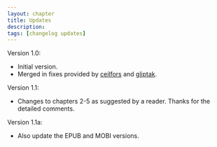 ```yaml
---
layout: chapter
title: Updates 
description: 
tags: [changelog updates]
---
```


Version 1.0:

* Initial version.
* Merged in fixes provided by [ceilfors][] and [gliptak][].

Version 1.1:

* Changes to chapters 2-5 as suggested by a reader. Thanks for the
  detailed comments.

Version 1.1a:

* Also update the EPUB and MOBI versions.

[ceilfors]:https://github.com/ceilfors
[gliptak]:https://github.com/gliptak

